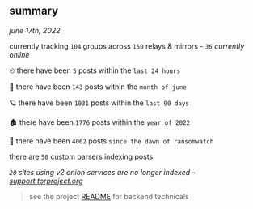 
## summary
_june 17th, 2022_

currently tracking `104` groups across `150` relays & mirrors - _`36` currently online_

⏲ there have been `5` posts within the `last 24 hours`

🦈 there have been `143` posts within the `month of june`

🪐 there have been `1031` posts within the `last 90 days`

🏚 there have been `1776` posts within the `year of 2022`

🦕 there have been `4062` posts `since the dawn of ransomwatch`

there are `50` custom parsers indexing posts

_`20` sites using v2 onion services are no longer indexed - [support.torproject.org](https://support.torproject.org/onionservices/v2-deprecation/)_

> see the project [README](https://github.com/joshhighet/ransomwatch#ransomwatch--) for backend technicals
